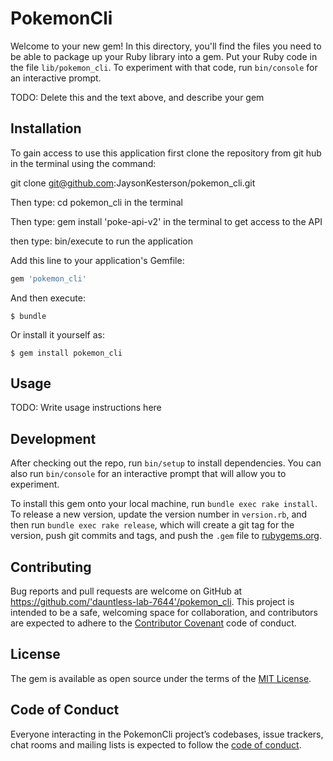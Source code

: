 # PokemonCli

Welcome to your new gem! In this directory, you'll find the files you need to be able to package up your Ruby library into a gem. Put your Ruby code in the file `lib/pokemon_cli`. To experiment with that code, run `bin/console` for an interactive prompt.

TODO: Delete this and the text above, and describe your gem

## Installation

To gain access to use this application first clone the repository from
git hub in the terminal using the command:

git clone git@github.com:JaysonKesterson/pokemon_cli.git

Then type: cd pokemon_cli in the terminal 

Then type: gem install 'poke-api-v2' in the terminal to get access to the API

then type: bin/execute to run the application

Add this line to your application's Gemfile:

```ruby
gem 'pokemon_cli'
```

And then execute:

    $ bundle

Or install it yourself as:

    $ gem install pokemon_cli

## Usage

TODO: Write usage instructions here

## Development

After checking out the repo, run `bin/setup` to install dependencies. You can also run `bin/console` for an interactive prompt that will allow you to experiment.

To install this gem onto your local machine, run `bundle exec rake install`. To release a new version, update the version number in `version.rb`, and then run `bundle exec rake release`, which will create a git tag for the version, push git commits and tags, and push the `.gem` file to [rubygems.org](https://rubygems.org).

## Contributing

Bug reports and pull requests are welcome on GitHub at https://github.com/'dauntless-lab-7644'/pokemon_cli. This project is intended to be a safe, welcoming space for collaboration, and contributors are expected to adhere to the [Contributor Covenant](http://contributor-covenant.org) code of conduct.

## License

The gem is available as open source under the terms of the [MIT License](https://opensource.org/licenses/MIT).

## Code of Conduct

Everyone interacting in the PokemonCli project’s codebases, issue trackers, chat rooms and mailing lists is expected to follow the [code of conduct](https://github.com/'dauntless-lab-7644'/pokemon_cli/blob/master/CODE_OF_CONDUCT.md).
